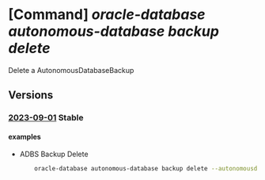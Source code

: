 # [Command] _oracle-database autonomous-database backup delete_

Delete a AutonomousDatabaseBackup

## Versions

### [2023-09-01](/Resources/mgmt-plane/L3N1YnNjcmlwdGlvbnMve30vcmVzb3VyY2Vncm91cHMve30vcHJvdmlkZXJzL29yYWNsZS5kYXRhYmFzZS9hdXRvbm9tb3VzZGF0YWJhc2VzL3t9L2F1dG9ub21vdXNkYXRhYmFzZWJhY2t1cHMve30=/2023-09-01.xml) **Stable**

<!-- mgmt-plane /subscriptions/{}/resourcegroups/{}/providers/oracle.database/autonomousdatabases/{}/autonomousdatabasebackups/{} 2023-09-01 -->

#### examples

- ADBS Backup Delete
    ```bash
        oracle-database autonomous-database backup delete --autonomousdatabasename <ADBS name> --resource-group <resource_group> --adbbackupid <id>
    ```
